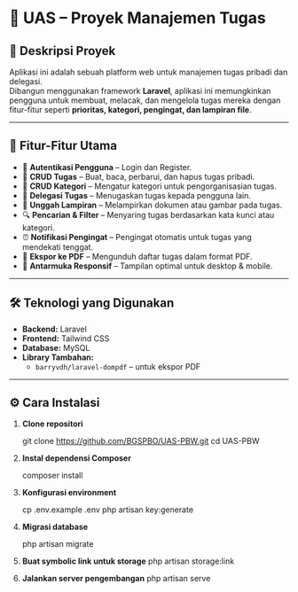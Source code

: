 # 📌 UAS – Proyek Manajemen Tugas

## 📖 Deskripsi Proyek
Aplikasi ini adalah sebuah platform web untuk manajemen tugas pribadi dan delegasi.  
Dibangun menggunakan framework **Laravel**, aplikasi ini memungkinkan pengguna untuk membuat, melacak, dan mengelola tugas mereka dengan fitur-fitur seperti **prioritas, kategori, pengingat, dan lampiran file**.

---

## 🚀 Fitur-Fitur Utama
- 🔐 **Autentikasi Pengguna** – Login dan Register.
- 📝 **CRUD Tugas** – Buat, baca, perbarui, dan hapus tugas pribadi.
- 📂 **CRUD Kategori** – Mengatur kategori untuk pengorganisasian tugas.
- 👥 **Delegasi Tugas** – Menugaskan tugas kepada pengguna lain.
- 📎 **Unggah Lampiran** – Melampirkan dokumen atau gambar pada tugas.
- 🔍 **Pencarian & Filter** – Menyaring tugas berdasarkan kata kunci atau kategori.
- ⏰ **Notifikasi Pengingat** – Pengingat otomatis untuk tugas yang mendekati tenggat.
- 📄 **Ekspor ke PDF** – Mengunduh daftar tugas dalam format PDF.
- 📱 **Antarmuka Responsif** – Tampilan optimal untuk desktop & mobile.

---

## 🛠️ Teknologi yang Digunakan
- **Backend:** Laravel
- **Frontend:** Tailwind CSS
- **Database:** MySQL  
- **Library Tambahan:**
  - `barryvdh/laravel-dompdf` – untuk ekspor PDF

---

## ⚙️ Cara Instalasi
1. **Clone repositori**
   
   git clone https://github.com/BGSPBO/UAS-PBW.git
   cd UAS-PBW
   
3. **Instal dependensi Composer**
   
   composer install

5. **Konfigurasi environment**
   
   cp .env.example .env
   php artisan key:generate

7. **Migrasi database**
   
   php artisan migrate

9. **Buat symbolic link untuk storage**
    php artisan storage:link

10. **Jalankan server pengembangan**
    php artisan serve
